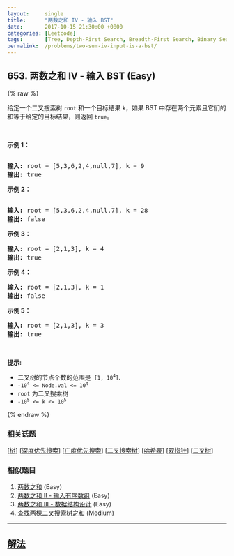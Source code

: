 ```yaml
---
layout:     single
title:      "两数之和 IV - 输入 BST"
date:       2017-10-15 21:30:00 +0800
categories: [Leetcode]
tags:       [Tree, Depth-First Search, Breadth-First Search, Binary Search Tree, Hash Table, Two Pointers, Binary Tree]
permalink:  /problems/two-sum-iv-input-is-a-bst/
---
```


## 653. 两数之和 IV - 输入 BST (Easy)

{% raw %}

<p>给定一个二叉搜索树 <code>root</code> 和一个目标结果 <code>k</code>，如果 BST 中存在两个元素且它们的和等于给定的目标结果，则返回 <code>true</code>。</p>

<p> </p>

<p><strong>示例 1：</strong></p>
<img alt="" src="https://assets.leetcode.com/uploads/2020/09/21/sum_tree_1.jpg" />
<pre>
<strong>输入:</strong> root = [5,3,6,2,4,null,7], k = 9
<strong>输出:</strong> true
</pre>

<p><strong>示例 2：</strong></p>
<img alt="" src="https://assets.leetcode.com/uploads/2020/09/21/sum_tree_2.jpg" />
<pre>
<strong>输入:</strong> root = [5,3,6,2,4,null,7], k = 28
<strong>输出:</strong> false
</pre>

<p><strong>示例 3：</strong></p>

<pre>
<strong>输入:</strong> root = [2,1,3], k = 4
<strong>输出:</strong> true
</pre>

<p><strong>示例 4：</strong></p>

<pre>
<strong>输入:</strong> root = [2,1,3], k = 1
<strong>输出:</strong> false
</pre>

<p><strong>示例 5：</strong></p>

<pre>
<strong>输入:</strong> root = [2,1,3], k = 3
<strong>输出:</strong> true
</pre>

<p> </p>

<p><strong>提示:</strong></p>

<ul>
	<li>二叉树的节点个数的范围是  <code>[1, 10<sup>4</sup>]</code>.</li>
	<li><code>-10<sup>4</sup> <= Node.val <= 10<sup>4</sup></code></li>
	<li><code>root</code> 为二叉搜索树</li>
	<li><code>-10<sup>5</sup> <= k <= 10<sup>5</sup></code></li>
</ul>

{% endraw %}

### 相关话题
  [[树](https://github.com/openset/leetcode/tree/master/tag/tree/README.md)]
  [[深度优先搜索](https://github.com/openset/leetcode/tree/master/tag/depth-first-search/README.md)]
  [[广度优先搜索](https://github.com/openset/leetcode/tree/master/tag/breadth-first-search/README.md)]
  [[二叉搜索树](https://github.com/openset/leetcode/tree/master/tag/binary-search-tree/README.md)]
  [[哈希表](https://github.com/openset/leetcode/tree/master/tag/hash-table/README.md)]
  [[双指针](https://github.com/openset/leetcode/tree/master/tag/two-pointers/README.md)]
  [[二叉树](https://github.com/openset/leetcode/tree/master/tag/binary-tree/README.md)]

### 相似题目
  1. [两数之和](/problems/two-sum) (Easy)
  1. [两数之和 II - 输入有序数组](/problems/two-sum-ii-input-array-is-sorted) (Easy)
  1. [两数之和 III - 数据结构设计](/problems/two-sum-iii-data-structure-design) (Easy)
  1. [查找两棵二叉搜索树之和](/problems/two-sum-bsts) (Medium)

---

## [解法](https://github.com/openset/leetcode/tree/master/problems/two-sum-iv-input-is-a-bst)
